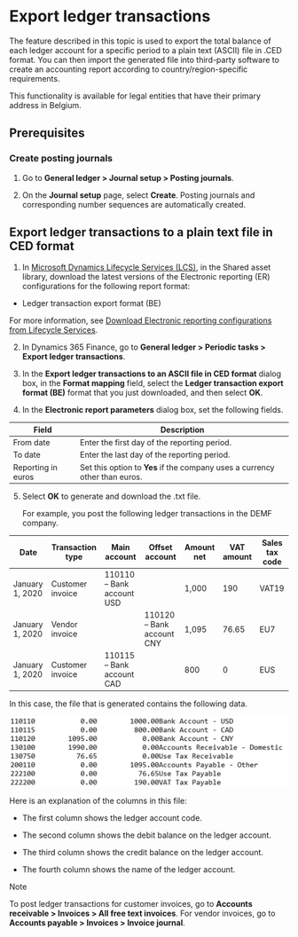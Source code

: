 # Export ledger transactions

The feature described in this topic is used to export the total balance of each
ledger account for a specific period to a plain text (ASCII) file in .CED
format. You can then import the generated file into third-party software to
create an accounting report according to country/region-specific requirements.

This functionality is available for legal entities that have their primary
address in Belgium.

## Prerequisites

### Create posting journals

1.  Go to **General ledger \> Journal setup \> Posting journals**.

2.  On the **Journal setup** page, select **Create**. Posting journals and
    corresponding number sequences are automatically created.

## Export ledger transactions to a plain text file in CED format

1.  In [Microsoft Dynamics Lifecycle Services (LCS)](https://lcs.dynamics.com/V2), in the Shared asset library,
    download the latest versions of the Electronic reporting (ER) configurations
    for the following report format:

-   Ledger transaction export format (BE)

For more information, see [Download Electronic reporting configurations from Lifecycle Services](https://docs.microsoft.com/dynamics365/dev-itpro/analytics/download-electronic-reporting-configuration-lcs).

2.  In Dynamics 365 Finance, go to **General ledger \> Periodic tasks \> Export
    ledger transactions**.

3.  In the **Export ledger transactions to an ASCII file in CED format** dialog
    box, in the **Format mapping** field, select the **Ledger transaction export
    format (BE)** format that you just downloaded, and then select **OK**.

4.  In the **Electronic report parameters** dialog box, set the following
    fields.

| **Field**          | **Description**                                                             |
|--------------------|-----------------------------------------------------------------------------|
| From date          | Enter the first day of the reporting period.                                |
| To date            | Enter the last day of the reporting period.                                 |
| Reporting in euros | Set this option to **Yes** if the company uses a currency other than euros. |

5.  Select **OK** to generate and download the .txt file.

    For example, you post the following ledger transactions in the DEMF company.

| **Date**        | **Transaction type** | **Main account**          | **Offset account**        | **Amount net** | **VAT amount** | **Sales tax code** |
|-----------------|----------------------|---------------------------|---------------------------|----------------|----------------|--------------------|
| January 1, 2020 | Customer invoice     | 110110 – Bank account USD |                           | 1,000          | 190            | VAT19              |
| January 1, 2020 | Vendor invoice       |                           | 110120 – Bank account CNY | 1,095          | 76.65          | EU7                |
| January 1, 2020 | Customer invoice     | 110115 – Bank account CAD |                           | 800            | 0              | EUS                |

In this case, the file that is generated contains the following data.

![](media/1_Export_ledger_transactions.png)

Here is an explanation of the columns in this file:

-   The first column shows the ledger account code.

-   The second column shows the debit balance on the ledger account.

-   The third column shows the credit balance on the ledger account.

-   The fourth column shows the name of the ledger account.

> [!NOTE]
> To post ledger transactions for customer invoices, go to **Accounts
receivable \> Invoices \> All free text invoices**. For vendor invoices, go to
**Accounts payable \> Invoices \> Invoice journal**.
